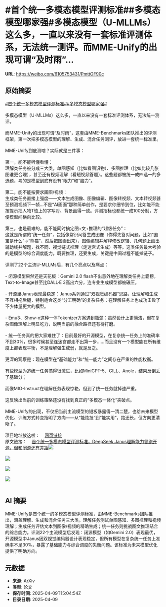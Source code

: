 # #首个统一多模态模型评测标准##多模态模型哪家强#多模态模型（U-MLLMs）这么多，一直以来没有一套标准评测体系，无法统一测评。而MME-Unify的出现可谓“及时雨”...

**URL**: https://weibo.com/6105753431/PmttOF90c

## 原始摘要

<a href="https://m.weibo.cn/search?containerid=231522type%3D1%26t%3D10%26q%3D%23%E9%A6%96%E4%B8%AA%E7%BB%9F%E4%B8%80%E5%A4%9A%E6%A8%A1%E6%80%81%E6%A8%A1%E5%9E%8B%E8%AF%84%E6%B5%8B%E6%A0%87%E5%87%86%23&amp;extparam=%23%E9%A6%96%E4%B8%AA%E7%BB%9F%E4%B8%80%E5%A4%9A%E6%A8%A1%E6%80%81%E6%A8%A1%E5%9E%8B%E8%AF%84%E6%B5%8B%E6%A0%87%E5%87%86%23" data-hide=""><span class="surl-text">#首个统一多模态模型评测标准#</span></a><a href="https://m.weibo.cn/search?containerid=231522type%3D1%26t%3D10%26q%3D%23%E5%A4%9A%E6%A8%A1%E6%80%81%E6%A8%A1%E5%9E%8B%E5%93%AA%E5%AE%B6%E5%BC%BA%23&amp;extparam=%23%E5%A4%9A%E6%A8%A1%E6%80%81%E6%A8%A1%E5%9E%8B%E5%93%AA%E5%AE%B6%E5%BC%BA%23" data-hide=""><span class="surl-text">#多模态模型哪家强#</span></a><br><br>多模态模型（U-MLLMs）这么多，一直以来没有一套标准评测体系，无法统一测评。<br><br>而MME-Unify的出现可谓“及时雨”，这套由MME-Benchmarks团队推出的评测框架，第一次把多模态模型的理解、生成、混合任务测评，放进一套统一标准里。<br><br>MME-Unify到底测啥？实际就是三件事：<br><br>第一，能不能听懂看懂：  <br>理解类任务被分成三大类，单图感知（比如看图识物）、多图推理（比如比较几张图谁更合理），甚至还有视频理解（看短视频答题）。这些题都被统一成四选一的多选题，考的是模型到底有没有“眼力”和“脑力”。<br><br>第二，能不能按要求画图/视频：  <br>生成类任务直接上强度——文本生成图像、图像编辑、图像转视频、文本转视频甚至预测视频下一帧…不是“AI画画”那种简单创作，是要求你细节到位，比如能不能按提示把人物T恤上的字写对、背景画得一致。评测指标也都统一成100分制，方便模型间横向比较。<br><br>第三，也是最难的，能不能同时搞定图+文+推理的“超级任务”：  <br>这就是所谓的“统一任务”，包括像常识问答生成图像（你得先答对问题，比如“国宝是什么”→“熊猫”，然后把图画出来），图像编辑并解释修改逻辑、几何题上画出辅助线并解题，找不同、视觉链式推理（走迷宫式生成）等等。这类任务最大考验的是模型的综合调度能力，既要推理，还要生成，关键是中间过程不能掉链子。<br><br>评测了22个主流U-MLLMs后，有几个亮点以及痛点：<br><br>- 闭源模型果然还是天花板：Gemini 2.0 flash不出意外地在理解类任务上霸榜，Text-to-Image甚至比DALL·E 3高出六分，连专业生成模型都被碾压。<br><br>- 开源里Janus表现最稳定：Janus系列通过“双视觉编码器”思路，让理解和生成不互相拖后腿，特别适合这类“分工明确”的复杂任务；在理解任务上也成功击败了不少体量更大的模型。<br><br>- Emu3、Show-o这种一体Tokenizer方案遇到瓶颈：虽然设计上更简洁，但在复杂图像理解上明显吃力，说明当前的融合路径还有待打磨。<br><br>- 统一任务真的把大家难住了：目前最好的开源模型，在复杂统一任务上的准确率不到30%，很多时候甚至连迷宫都走不出第一步……而且没有一个模型能在所有维度上都表现平衡，不是理解强生成弱，就是反之。<br><br>更深的观察是：现在模型在“基础能力”和“统一能力”之间存在严重的性能权衡。<br><br>有些模型为追统一任务搞得很激进，比如MiniGPT-5、GILL、Anole，结果反倒丢了基础分；<br><br>而像MIO-Instruct在理解任务表现惊艳，但到了统一任务就掉速严重。<br><br>这反映出当前的训练策略还没有找到真正的“多模态一体化”突破点。<br><br>MME-Unify的出现，不仅把当前主流模型的短板暴露得一清二楚，也给未来模型优化、训练方式转变指明了方向——从“能炫技”到“能实用”，路还长，但方向更清晰了。<br><br>项目地址放这啦：<a href="https://weibo.cn/sinaurl?u=https%3A%2F%2Fmme-unify.github.io" data-hide=""><span class="url-icon"><img style="width: 1rem;height: 1rem" src="https://h5.sinaimg.cn/upload/2015/09/25/3/timeline_card_small_web_default.png" referrerpolicy="no-referrer"></span><span class="surl-text">网页链接</span></a><br>原文链接：<a href="https://weibo.cn/sinaurl?u=https%3A%2F%2Fmp.weixin.qq.com%2Fs%2FFDFFEn3FjpImdNIWfyg3jw" data-hide=""><span class="url-icon"><img style="width: 1rem;height: 1rem" src="https://h5.sinaimg.cn/upload/2015/09/25/3/timeline_card_small_web_default.png" referrerpolicy="no-referrer"></span><span class="surl-text">首个统一多模态模型评测标准，DeepSeek Janus理解能力领跑开源，但和闭源还有差距</span></a><img style="" src="https://tvax4.sinaimg.cn/large/006Fd7o3gy1i0anx4xud5j30zk0k8wyw.jpg" referrerpolicy="no-referrer"><br><br><img style="" src="https://tvax4.sinaimg.cn/large/006Fd7o3gy1i0anx61339j30x80yaart.jpg" referrerpolicy="no-referrer"><br><br><img style="" src="https://tvax4.sinaimg.cn/large/006Fd7o3gy1i0anx7xtvzj30ys0zk1kx.jpg" referrerpolicy="no-referrer"><br><br><img style="" src="https://tvax1.sinaimg.cn/large/006Fd7o3gy1i0anx96v1ej30zk0tvx3l.jpg" referrerpolicy="no-referrer"><br><br>

## AI 摘要

MME-Unify是首个统一的多模态模型评测标准，由MME-Benchmarks团队推出，涵盖理解、生成和混合任务三大类。理解任务测试单图感知、多图推理和视频理解；生成任务评估文本到图像/视频的精确生成；统一任务则挑战图文推理结合的综合能力。评测22个主流模型后发现：闭源模型（如Gemini 2.0）表现最优，开源模型中Janus因双视觉编码器设计表现稳定，但所有模型在复杂统一任务上准确率不足30%，暴露了基础能力与综合调度的失衡问题。该标准为未来模型优化提供了明确方向。

## 元数据

- **来源**: ArXiv
- **类型**: 论文
- **保存时间**: 2025-04-09T15:04:54Z
- **目录日期**: 2025-04-09
